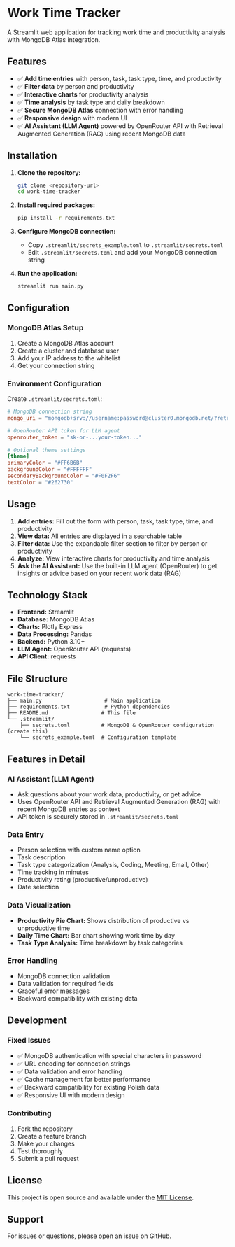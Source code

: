 # Work Time Tracker

A Streamlit web application for tracking work time and productivity analysis with MongoDB Atlas integration.

## Features

- ✅ **Add time entries** with person, task, task type, time, and productivity
- ✅ **Filter data** by person and productivity
- ✅ **Interactive charts** for productivity analysis
- ✅ **Time analysis** by task type and daily breakdown
- ✅ **Secure MongoDB Atlas** connection with error handling
- ✅ **Responsive design** with modern UI
- ✅ **AI Assistant (LLM Agent)** powered by OpenRouter API with Retrieval Augmented Generation (RAG) using recent MongoDB data

## Installation

1. **Clone the repository:**
   ```bash
   git clone <repository-url>
   cd work-time-tracker
   ```

2. **Install required packages:**
   ```bash
   pip install -r requirements.txt
   ```

3. **Configure MongoDB connection:**
   - Copy `.streamlit/secrets_example.toml` to `.streamlit/secrets.toml`
   - Edit `.streamlit/secrets.toml` and add your MongoDB connection string

4. **Run the application:**
   ```bash
   streamlit run main.py
   ```

## Configuration

### MongoDB Atlas Setup

1. Create a MongoDB Atlas account
2. Create a cluster and database user
3. Add your IP address to the whitelist
4. Get your connection string

### Environment Configuration

Create `.streamlit/secrets.toml`:
```toml
# MongoDB connection string
mongo_uri = "mongodb+srv://username:password@cluster0.mongodb.net/?retryWrites=true&w=majority"

# OpenRouter API token for LLM agent
openrouter_token = "sk-or-...your-token..."

# Optional theme settings
[theme]
primaryColor = "#FF6B6B"
backgroundColor = "#FFFFFF"
secondaryBackgroundColor = "#F0F2F6"
textColor = "#262730"
```

## Usage

1. **Add entries:** Fill out the form with person, task, task type, time, and productivity
2. **View data:** All entries are displayed in a searchable table
3. **Filter data:** Use the expandable filter section to filter by person or productivity
4. **Analyze:** View interactive charts for productivity and time analysis
5. **Ask the AI Assistant:** Use the built-in LLM agent (OpenRouter) to get insights or advice based on your recent work data (RAG)

## Technology Stack

- **Frontend:** Streamlit
- **Database:** MongoDB Atlas
- **Charts:** Plotly Express
- **Data Processing:** Pandas
- **Backend:** Python 3.10+
- **LLM Agent:** OpenRouter API (requests)
- **API Client:** requests

## File Structure

```
work-time-tracker/
├── main.py                    # Main application
├── requirements.txt           # Python dependencies
├── README.md                 # This file
└── .streamlit/
    ├── secrets.toml          # MongoDB & OpenRouter configuration (create this)
    └── secrets_example.toml  # Configuration template
```

## Features in Detail
### AI Assistant (LLM Agent)
- Ask questions about your work data, productivity, or get advice
- Uses OpenRouter API and Retrieval Augmented Generation (RAG) with recent MongoDB entries as context
- API token is securely stored in `.streamlit/secrets.toml`

### Data Entry
- Person selection with custom name option
- Task description
- Task type categorization (Analysis, Coding, Meeting, Email, Other)
- Time tracking in minutes
- Productivity rating (productive/unproductive)
- Date selection

### Data Visualization
- **Productivity Pie Chart:** Shows distribution of productive vs unproductive time
- **Daily Time Chart:** Bar chart showing work time by day
- **Task Type Analysis:** Time breakdown by task categories

### Error Handling
- MongoDB connection validation
- Data validation for required fields
- Graceful error messages
- Backward compatibility with existing data

## Development

### Fixed Issues
- ✅ MongoDB authentication with special characters in password
- ✅ URL encoding for connection strings
- ✅ Data validation and error handling
- ✅ Cache management for better performance
- ✅ Backward compatibility for existing Polish data
- ✅ Responsive UI with modern design

### Contributing
1. Fork the repository
2. Create a feature branch
3. Make your changes
4. Test thoroughly
5. Submit a pull request

## License

This project is open source and available under the [MIT License](LICENSE).

## Support

For issues or questions, please open an issue on GitHub.
